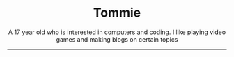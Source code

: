 <h1 align="center">Tommie</h1>
    <p align="center">
      <b></b> A 17 year old who is interested in computers and coding. I like playing video games and making blogs on certain topics
    <p align="center">
    </p>
        <hr>
    <img src="">

